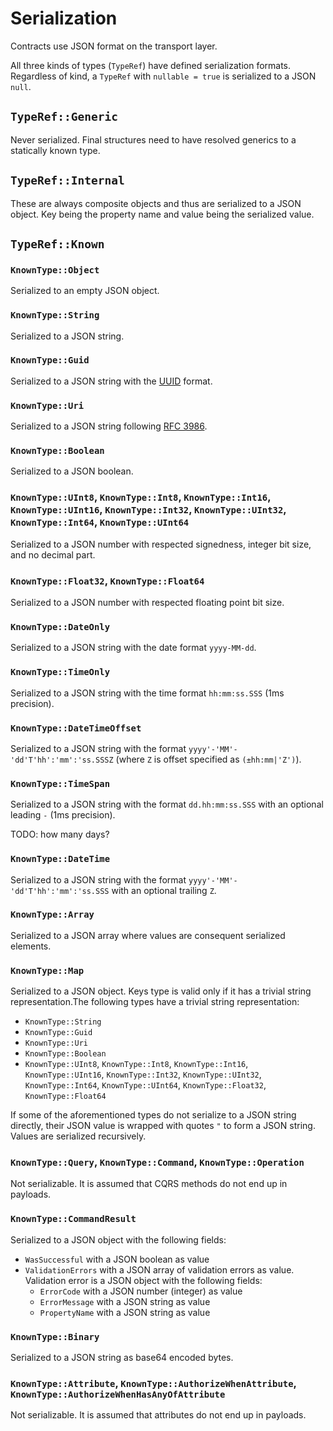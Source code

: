 # Serialization

Contracts use JSON format on the transport layer.

All three kinds of types (`TypeRef`) have defined serialization formats. Regardless of kind, a `TypeRef` with
`nullable = true` is serialized to a JSON `null`.

## `TypeRef::Generic`

Never serialized. Final structures need to have resolved generics to a statically known type.

## `TypeRef::Internal`

These are always composite objects and thus are serialized to a JSON object. Key being the property name and value being
the serialized value.

## `TypeRef::Known`

### `KnownType::Object`

Serialized to an empty JSON object.

### `KnownType::String`

Serialized to a JSON string.

### `KnownType::Guid`

Serialized to a JSON string with the [UUID](https://datatracker.ietf.org/doc/html/rfc4122) format.

### `KnownType::Uri`

Serialized to a JSON string following [RFC 3986](https://datatracker.ietf.org/doc/html/rfc3986).

### `KnownType::Boolean`

Serialized to a JSON boolean.

### `KnownType::UInt8`, `KnownType::Int8`, `KnownType::Int16`, `KnownType::UInt16`, `KnownType::Int32`, `KnownType::UInt32`, `KnownType::Int64`, `KnownType::UInt64`

Serialized to a JSON number with respected signedness, integer bit size, and no decimal part.

### `KnownType::Float32`, `KnownType::Float64`

Serialized to a JSON number with respected floating point bit size.

### `KnownType::DateOnly`

Serialized to a JSON string with the date format `yyyy-MM-dd`.

### `KnownType::TimeOnly`

Serialized to a JSON string with the time format `hh:mm:ss.SSS` (1ms precision).

### `KnownType::DateTimeOffset`

Serialized to a JSON string with the format `yyyy'-'MM'-'dd'T'hh':'mm':'ss.SSSZ` (where `Z` is offset specified as
`(±hh:mm|'Z')`).

### `KnownType::TimeSpan`

Serialized to a JSON string with the format `dd.hh:mm:ss.SSS` with an optional leading `-` (1ms precision).

TODO: how many days?

### `KnownType::DateTime`

Serialized to a JSON string with the format `yyyy'-'MM'-'dd'T'hh':'mm':'ss.SSS` with an optional trailing `Z`.

### `KnownType::Array`

Serialized to a JSON array where values are consequent serialized elements.

### `KnownType::Map`

Serialized to a JSON object. Keys type is valid only if it has a trivial string representation.The following types have
a trivial string representation:

- `KnownType::String`
- `KnownType::Guid`
- `KnownType::Uri`
- `KnownType::Boolean`
- `KnownType::UInt8`, `KnownType::Int8`, `KnownType::Int16`, `KnownType::UInt16`, `KnownType::Int32`,
  `KnownType::UInt32`, `KnownType::Int64`, `KnownType::UInt64`, `KnownType::Float32`, `KnownType::Float64`

If some of the aforementioned types do not serialize to a JSON string directly, their JSON value is wrapped with quotes
`"` to form a JSON string.  Values are serialized recursively.

### `KnownType::Query`, `KnownType::Command`, `KnownType::Operation`

Not serializable. It is assumed that CQRS methods do not end up in payloads.

### `KnownType::CommandResult`

Serialized to a JSON object with the following fields:

- `WasSuccessful` with a JSON boolean as value
- `ValidationErrors` with a JSON array of validation errors as value. Validation error is a JSON object with the
  following fields:
  - `ErrorCode` with a JSON number (integer) as value
  - `ErrorMessage` with a JSON string as value
  - `PropertyName` with a JSON string as value

### `KnownType::Binary`

Serialized to a JSON string as base64 encoded bytes.

### `KnownType::Attribute`, `KnownType::AuthorizeWhenAttribute`, `KnownType::AuthorizeWhenHasAnyOfAttribute`

Not serializable. It is assumed that attributes do not end up in payloads.

